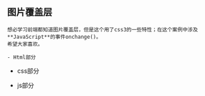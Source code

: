 ##  图片覆盖层

    想必学习前端都知道图片覆盖层，但是这个用了css3的一些特性；在这个案例中涉及**JavaScript**的事件onchange()。
    希望大家喜欢。

    - Html部分






   - css部分




   - js部分